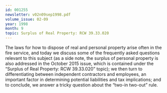 ```yaml
---
id: 001255
newsletter: v02n09sep1998.pdf
volume_issue: 02-09
year: 1998
month: 9
topic: Surplus of Real Property: RCW 39.33.020
---
```


The laws for how to dispose of real and personal property arise often in the fire service, and today we discuss some of the frequently asked questions relevant to this subject (as a side note, the surplus of personal property is also addressed in the October 2015 issue, which is contained under the “Surplus of Real Property: RCW 39.33.020” topic); we then turn to differentiating between independent contractors and employees, an important factor in determining potential liabilities and tax implications; and to conclude, we answer a tricky question about the “two-in two-out” rule.